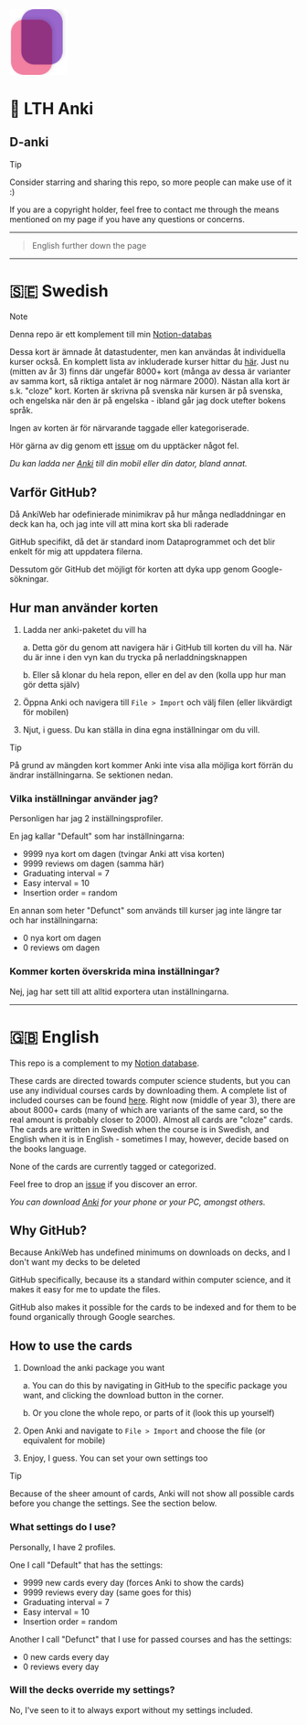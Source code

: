 <p align="left">
    <img src="cards.svg" alt="Cards icon, designed by Embracket" style="width:20%">
</p>

# 🏫 LTH Anki
## D-anki

> [!TIP]
> Consider starring and sharing this repo, so more people can make use of it :) 

If you are a copyright holder, feel free to contact me through the means mentioned on my page if you have any questions or concerns.

---

> English further down the page

---

# 🇸🇪 Swedish
> [!NOTE]
> Denna repo är ett komplement till min [Notion-databas](https://mikaelrr.notion.site/Delade-anteckningar-Hub-LTH-D-C-f2a47297b9b146dba372e02c4f789d55?pvs=4)

Dessa kort är ämnade åt datastudenter, men kan användas åt individuella kurser också. En komplett lista av inkluderade kurser hittar du [här](contents.md). Just nu (mitten av år 3) finns där ungefär 8000+ kort (många av dessa är varianter av samma kort, så riktiga antalet är nog närmare 2000). Nästan alla kort är s.k. "cloze" kort. Korten är skrivna på svenska när kursen är på svenska, och engelska när den är på engelska - ibland går jag dock utefter bokens språk.

Ingen av korten är för närvarande taggade eller kategoriserade.

Hör gärna av dig genom ett [issue](https://www.github.com/mikael-ros/LTH-anki/issues/new) om du upptäcker något fel.

_Du kan ladda ner [Anki](https://apps.ankiweb.net) till din mobil eller din dator, bland annat._


## Varför GitHub?
Då AnkiWeb har odefinierade minimikrav på hur många nedladdningar en deck kan ha, och jag inte vill att mina kort ska bli raderade

GitHub specifikt, då det är standard inom Dataprogrammet och det blir enkelt för mig att uppdatera filerna.

Dessutom gör GitHub det möjligt för korten att dyka upp genom Google-sökningar.

## Hur man använder korten
1. Ladda ner anki-paketet du vill ha

    a. Detta gör du genom att navigera här i GitHub till korten du vill ha. När du är inne i den vyn kan du trycka på nerladdningsknappen

    b. Eller så klonar du hela repon, eller en del av den (kolla upp hur man gör detta själv)

2. Öppna Anki och navigera till ``File > Import`` och välj filen (eller likvärdigt för mobilen)

3. Njut, i guess. Du kan ställa in dina egna inställningar om du vill.

> [!TIP]
> På grund av mängden kort kommer Anki inte visa alla möjliga kort förrän du ändrar inställningarna. Se sektionen nedan.

### Vilka inställningar använder jag?
Personligen har jag 2 inställningsprofiler.  

En jag kallar "Default" som har inställningarna:
- 9999 nya kort om dagen (tvingar Anki att visa korten)
- 9999 reviews om dagen (samma här)
- Graduating interval = 7
- Easy interval = 10
- Insertion order = random

En annan som heter "Defunct" som används till kurser jag inte längre tar och har inställningarna:
- 0 nya kort om dagen
- 0 reviews om dagen

### Kommer korten överskrida mina inställningar?
Nej, jag har sett till att alltid exportera utan inställningarna.

---

# 🇬🇧 English
This repo is a complement to my [Notion database](https://mikaelrr.notion.site/Delade-anteckningar-Hub-LTH-D-C-f2a47297b9b146dba372e02c4f789d55?pvs=4).

These cards are directed towards computer science students, but you can use any individual courses cards by downloading them. A complete list of included courses can be found [here](contents.md). Right now (middle of year 3), there are about 8000+ cards (many of which are variants of the same card, so the real amount is probably closer to 2000). Almost all cards are "cloze" cards. The cards are written in Swedish when the course is in Swedish, and English when it is in English - sometimes I may, however, decide based on the books language.

None of the cards are currently tagged or categorized.

Feel free to drop an [issue](https://www.github.com/mikael-ros/LTH-anki/issues/new) if you discover an error.

_You can download [Anki](https://apps.ankiweb.net) for your phone or your PC, amongst others._ 

## Why GitHub?
Because AnkiWeb has undefined minimums on downloads on decks, and I don't want my decks to be deleted

GitHub specifically, because its a standard within computer science, and it makes it easy for me to update the files.

GitHub also makes it possible for the cards to be indexed and for them to be found organically through Google searches.

## How to use the cards
1. Download the anki package you want

    a. You can do this by navigating in GitHub to the specific package you want, and clicking the download button in the corner.

    b. Or you clone the whole repo, or parts of it (look this up yourself)

2. Open Anki and navigate to ``File > Import`` and choose the file (or equivalent for mobile)

3. Enjoy, I guess. You can set your own settings too

> [!TIP]
> Because of the sheer amount of cards, Anki will not show all possible cards before you change the settings. See the section below.

### What settings do I use?
Personally, I have 2 profiles.

One I call "Default" that has the settings:
- 9999 new cards every day (forces Anki to show the cards)
- 9999 reviews every day (same goes for this)
- Graduating interval = 7
- Easy interval = 10
- Insertion order = random

Another I call "Defunct" that I use for passed courses and has the settings:
- 0 new cards every day
- 0 reviews every day

### Will the decks override my settings?
No, I've seen to it to always export without my settings included.
